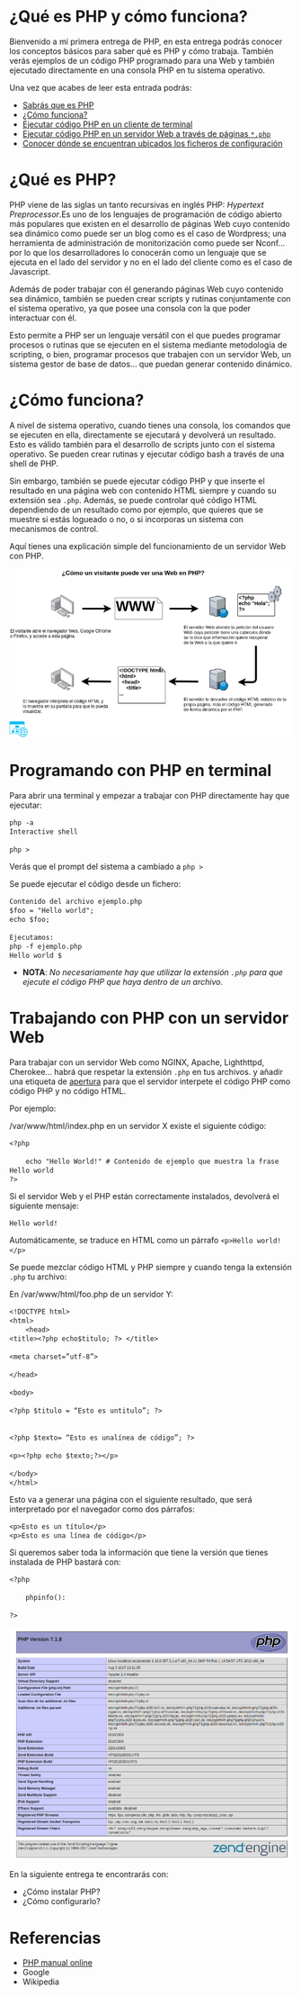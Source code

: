 # ¿Qué es PHP y cómo funciona?

Bienvenido a mi primera entrega de PHP, en esta entrega podrás conocer los conceptos básicos para saber qué es PHP y cómo trabaja. También verás ejemplos de un código PHP programado para una Web y también ejecutado directamente en una consola PHP en tu sistema operativo. 

Una vez que acabes de leer esta entrada podrás:

 * [Sabrás que es PHP](#que-es-php)
 * [¿Cómo funciona?](#como-funciona)
 * [Ejecutar código PHP en un cliente de terminal](#programar-terminal)
 * [Ejecutar código PHP en un servidor Web a través de páginas `*.php`](#programar-web)
 * [Conocer dónde se encuentran ubicados los ficheros de configuración](#referencias)

# ¿Qué es PHP? <a id="que-es-php"></a>
PHP viene de las siglas un tanto recursivas en inglés PHP: _Hypertext Preprocessor_.Es uno de los lenguajes de programación de código abierto más populares que existen en el desarrollo de páginas Web cuyo contenido sea dinámico como puede ser un blog como es el caso de Wordpress; una herramienta de administración de monitorización como puede ser Nconf... por lo que los desarrolladores lo conocerán como un lenguaje que se ejecuta en el lado del servidor y no en el lado del cliente como es el caso de Javascript.

Además de poder trabajar con él generando páginas Web cuyo contenido sea dinámico, también se pueden crear scripts y rutinas conjuntamente con el sistema operativo, ya que posee una consola con la que poder interactuar con él. 

Esto permite a PHP ser un lenguaje versátil con el que puedes programar procesos o rutinas que se ejecuten en el sistema mediante metodología de scripting, o bien, programar procesos que trabajen con un servidor Web, un sistema gestor de base de datos... que puedan generar contenido dinámico.

# ¿Cómo funciona? <a id="como-funciona"></a>

A nivel de sistema operativo, cuando tienes una consola, los comandos que se ejecuten en ella, directamente se ejecutará y devolverá un resultado. Esto es válido también para el desarrollo de scripts junto con el sistema operativo. Se pueden crear rutinas y ejecutar código bash a través de una shell de PHP.

Sin embargo, también se puede ejecutar código PHP y que inserte el resultado en una página web con contenido HTML siempre y cuando su extensión sea `.php`. Además, se puede controlar qué código HTML dependiendo de un resultado como por ejemplo,  que quieres que se muestre si estás logueado o no, o si incorporas un sistema con mecanismos de control.

Aquí tienes una explicación simple del funcionamiento de un servidor Web con PHP.

![](PHP.png)

# Programando con PHP en terminal <a id="programar-terminal"></a>
Para abrir una terminal y empezar a trabajar con PHP directamente hay que ejecutar:
```
php -a
Interactive shell

php >
```
Verás que el prompt del sistema a cambiado a `php > `

Se puede ejecutar el código desde un fichero:

```
Contenido del archivo ejemplo.php
$foo = "Hello world";
echo $foo;

Ejecutamos:
php -f ejemplo.php
Hello world $
```
 * **NOTA**: _No necesariamente hay que utilizar la extensión `.php` para que ejecute el código PHP que haya dentro de un archivo._

# Trabajando con PHP con un servidor Web <a id="programar-web"></a>

Para trabajar con un servidor Web como NGINX, Apache, Lighthttpd, Cherokee... habrá que respetar la extensión `.php` en tus archivos. y añadir una etiqueta de [apertura](http://php.net/manual/es/language.basic-syntax.phptags.php?target=_blank) para que el servidor interpete el código PHP como código PHP y no código HTML.

Por ejemplo:

/var/www/html/index.php en un servidor X existe el siguiente código:

```
<?php
 
	echo "Hello World!" # Contenido de ejemplo que muestra la frase Hello world
?> 
```

Si el servidor Web y el PHP están correctamente instalados, devolverá el siguiente mensaje:
```
Hello world!
```

Automáticamente, se traduce en HTML como un párrafo `<p>Hello world!</p>`

Se puede mezclar código HTML y PHP siempre y cuando tenga la extensión `.php` tu archivo:

En /var/www/html/foo.php de un servidor Y:

```
<!DOCTYPE html>
<html>
	<head>
<title><?php echo$titulo; ?> </title>

<meta charset=”utf-8”>

</head>

<body>

<?php $titulo = “Esto es untitulo”; ?>


<?php $texto= “Esto es unalínea de código”; ?>

<p><?php echo $texto;?></p>

</body>
</html> 
```

Esto va a generar una página con el siguiente resultado, que será interpretado por el navegador como dos párrafos:
```
<p>Esto es un título</p>
<p>Esto es una línea de código</p>
```

Si queremos saber toda la información que tiene la versión que tienes instalada de PHP bastará con:
````
<?php

	phpinfo():

?>
````

![](screenshot.png)

En la siguiente entrega te encontrarás con:
 * ¿Cómo instalar PHP?
 * ¿Cómo configurarlo?

# Referencias <a id="referencias"></a>
 * [PHP manual online](http://php.org?target?_blank)
 * Google
 * Wikipedia